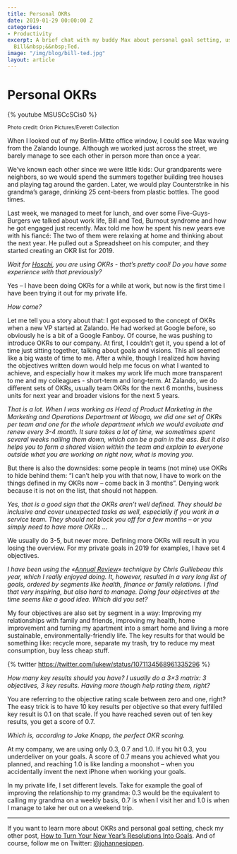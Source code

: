 ```yaml
---
title: Personal OKRs
date: 2019-01-29 00:00:00 Z
categories:
- Productivity
excerpt: A brief chat with my buddy Max about personal goal setting, using OKRs and
  Bill&nbsp;&&nbsp;Ted.
image: "/img/blog/bill-ted.jpg"
layout: article
---
```


# Personal OKRs

{% youtube MSUSCcSCis0 %}

<small>Photo credit: Orion Pictures/Everett Collection</small>

When I looked out of my Berlin-Mitte office window, I could see Max waving from the Zalando lounge. Although we worked just across the street, we barely manage to see each other in person more than once a year.

We’ve known each other since we were little kids: Our grandparents were neighbors, so we would spend the summers together building tree houses and playing tag around the garden. Later, we would play Counterstrike in his grandma’s garage, drinking 25 cent-beers from plastic bottles. The good times.

Last week, we managed to meet for lunch, and over some Five-Guys-Burgers we talked about work life, Bill and Ted, Burnout syndrome and how he got engaged just recently. Max told me how he spent his new years eve with his fiancé: The two of them were relaxing at home and thinking about the next year. He pulled out a Spreadsheet on his computer, and they started creating an OKR list for 2019.

*Wait for [Hoschi](https://www.youtube.com/watch?v=q3fx6TugN7g), you are using OKRs - that’s pretty cool! Do you have some experience with that previously?*

Yes – I have been doing OKRs for a while at work, but now is the first time I have been trying it out for my private life.

*How come?*

Let me tell you a story about that: I got exposed to the concept of OKRs when a new VP started at Zalando. He had worked at Google before, so obviously he is a bit of a Google Fanboy. Of course, he was pushing to introduce OKRs to our company. At first, I couldn’t get it, you spend a lot of time just sitting together, talking about goals and visions. This all seemed like a big waste of time to me. After a while, though I realized how having the objectives written down would help me focus on what I wanted to achieve, and especially how it makes my work life much more transparent to me and my colleagues - short-term and long-term. At Zalando, we do different sets of OKRs, usually team OKRs for the next 6 months, business units for next year and broader visions for the next 5 years.

*That is a lot. When I was working as Head of Product Marketing in the Marketing and Operations Department at Wooga, we did one set of OKRs per team and one for the whole department which we would evaluate and renew every 3-4 month. It sure takes a lot of time, we sometimes spent several weeks nailing them down, which can be a pain in the ass. But it also helps you to form a shared vision within the team and explain to everyone outside what you are working on right now, what is moving you.*

But there is also the downsides: some people in teams (not mine) use OKRs to hide behind them: “I can’t help you with that now, I have to work on the things defined in my OKRs now – come back in 3 months”. Denying work because it is not on the list, that should not happen.

*Yes, that is a good sign that the OKRs aren’t well defined. They should be inclusive and cover unexpected tasks as well, especially if you work in a service team. They should not block you off for a few months – or you simply need to have more OKRs …*

We usually do 3-5, but never more. Defining more OKRs will result in you losing the overview. For my private goals in 2019 for examples, I have set 4 objectives.

*I have been using the «[Annual Review](https://chrisguillebeau.com/how-to-conduct-your-own-annual-review/)» technique by Chris Guillebeau this year, which I really enjoyed doing. It, however, resulted in a very long list of goals, ordered by segments like health, finance or family relations. I find that very inspiring, but also hard to manage. Doing four objectives at the time seems like a good idea. Which did you set?*

My four objectives are also set by segment in a way: Improving my relationships with family and friends, improving my health, home improvement and turning my apartment into a smart home and living a more sustainable, environmentally-friendly life. The key results for that would be something like: recycle more, separate my trash, try to reduce my meat consumption, buy less cheap stuff.

{% twitter https://twitter.com/lukew/status/1071134568961335296 %}

*How many key results should you have? I usually do a 3×3 matrix: 3 objectives, 3 key results. Having more though help rating them, right?*

You are referring to the objective rating scale between zero and one, right? The easy trick is to have 10 key results per objective so that every fulfilled key result is 0.1 on that scale. If you have reached seven out of ten key results, you get a score of 0.7. 

*Which is, according to Jake Knapp, the perfect OKR scoring.*

At my company, we are using only 0.3, 0.7 and 1.0. If you hit 0.3, you underdeliver on your goals.  A score of 0.7 means you achieved what you planned, and reaching 1.0 is like landing a moonshot – when you accidentally invent the next iPhone when working your goals.

In my private life, I set different levels. Take for example the goal of improving the relationship to my grandma: 0.3 would be the equivalent to calling my grandma on a weekly basis, 0.7 is when I visit her and 1.0 is when I manage to take her out on a weekend trip.

---

If you want to learn more about OKRs and personal goal setting, check my other post, [How to Turn Your New Year’s Resolutions Into Goals](https://johannesippen.com/2019/turn-resolutions-into-goals/). And of course, follow me on Twitter: [@johannesippen](https://twitter.com/johannesippen/).